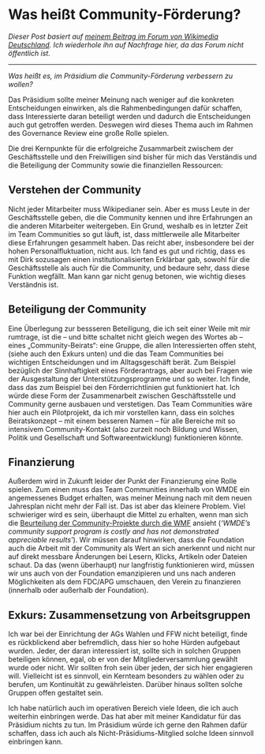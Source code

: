 # Was heißt Community-Förderung?

*Dieser Post basiert auf [meinem Beitrag im Forum von Wikimedia Deutschland][f].
Ich wiederhole ihn auf Nachfrage hier, da das Forum nicht öffentlich ist.*

<hr />

*Was heißt es, im Präsidium die Community-Förderung verbessern zu wollen?*

Das Präsidium sollte meiner Meinung nach weniger auf die konkreten
Entscheidungen einwirken, als die Rahmenbedingungen dafür schaffen, dass
Interessierte daran beteiligt werden und dadurch die Entscheidungen auch gut
getroffen werden. Deswegen wird dieses Thema auch im Rahmen des Governance
Review eine große Rolle spielen.

Die drei Kernpunkte für die erfolgreiche Zusammarbeit zwischem der
Geschäftsstelle und den Freiwilligen sind bisher für mich das Verständis und die
Beteiligung der Community sowie die finanziellen Ressourcen:

## Verstehen der Community
Nicht jeder Mitarbeiter muss Wikipedianer sein. Aber es muss Leute in der
Geschäftsstelle geben, die die Community kennen und ihre Erfahrungen an die
anderen Mitarbeiter weitergeben. Ein Grund, weshalb es in letzter Zeit im Team
Communities so gut läuft, ist, dass mittlerweile alle Mitarbeiter diese
Erfahrungen gesammelt haben. Das reicht aber, insbesondere bei der hohen
Personalfluktuation, nicht aus. Ich fand es gut und richtig, dass es mit Dirk
sozusagen einen institutionalisierten Erklärbar gab, sowohl für die
Geschäftsstelle als auch für die Community, und bedaure sehr, dass diese
Funktion wegfällt. Man kann gar nicht genug betonen, wie wichtig dieses
Verständnis ist.

## Beteiligung der Community
Eine Überlegung zur bessseren Beteiligung, die ich seit einer Weile mit mir
rumtrage, ist die – und bitte schaltet nicht gleich wegen des Wortes ab – eines
„Community-Beirats“: eine Gruppe, die allen Interessierten offen steht, (siehe
auch den Exkurs unten) und die das Team Communities bei wichtigen Entscheidungen
und im Alltagsgeschäft berät. Zum Beispiel bezüglich der Sinnhaftigkeit eines
Förderantrags, aber auch bei Fragen wie der Ausgestaltung der
Unterstützungsprogramme und so weiter. Ich finde, dass das zum Beispiel bei den
Förderrichtlinien gut funktioniert hat. Ich würde diese Form der Zusammenarbeit
zwischen Geschäftsstelle und Community gerne ausbauen und verstetigen. Das Team
Communities wäre hier auch ein Pilotprojekt, da ich mir vorstellen kann, dass
ein solches Beiratskonzept – mit einem besseren Namen – für alle Bereiche mit so
intensivem Community-Kontakt (also zurzeit noch Bildung und Wissen, Politik und
Gesellschaft und Softwareentwicklung) funktionieren könnte.

## Finanzierung
Außerdem wird in Zukunft leider der Punkt der Finanzierung eine Rolle spielen.
Zum einen muss das Team Communities innerhalb von WMDE ein angemessenes Budget
erhalten, was meiner Meinung nach mit dem neuen Jahresplan nicht mehr der Fall
ist. Das ist aber das kleinere Problem. Viel schwieriger wird es sein, überhaupt
die Mittel zu erhalten, wenn man sich die [Beurteilung der Community-Projekte
durch die WMF][spa] ansieht (*‘WMDE’s community support program is costly and
has not demonstrated appreciable results’*). Wir müssen darauf hinwirken, dass
die Foundation auch die Arbeit mit der Community als Wert an sich anerkennt und
nicht nur auf direkt messbare Änderungen bei Lesern, Klicks, Artikeln oder
Dateien schaut. Da das (wenn überhaupt) nur langfristig funktionieren wird,
müssen wir uns auch von der Foundation emanzipieren und uns nach anderen
Möglichkeiten als dem FDC/APG umschauen, den Verein zu finanzieren (innerhalb
oder außerhalb der Foundation).

## Exkurs: Zusammensetzung von Arbeitsgruppen
Ich war bei der Einrichtung der AGs Wahlen und FFW nicht beteiligt, finde es
rückblickend aber befremdlich, dass hier so hohe Hürden aufgebaut wurden. Jeder,
der daran interessiert ist, sollte sich in solchen Gruppen beteiligen können,
egal, ob er von der Mitgliederversammlung gewählt wurde oder nicht. Wir sollten
froh sein über jeden, der sich hier engagieren will. Vielleicht ist es sinnvoll,
ein Kernteam besonders zu wählen oder zu berufen, um Kontinuität zu
gewährleisten. Darüber hinaus sollten solche Gruppen offen gestaltet sein.

Ich habe natürlich auch im operativen Bereich viele Ideen, die ich auch
weiterhin einbringen werde. Das hat aber mit meiner Kandidatur für das Präsidium
nichts zu tun. Im Präsidium würde ich gerne den Rahmen dafür schaffen, dass ich
auch als Nicht-Präsidiums-Mitglied solche Ideen sinnvoll einbringen kann.

[f]: https://forum.wikimedia.de/wiki/Thema:Diskussion:Präsidiumssitzung_3-5/Einfach_nur_peinlich_…/Antwort_(19)
[spa]: https://meta.wikimedia.org/wiki/Grants:APG/Proposals/2014-2015_round1/Wikimedia_Deutschland_e.V./Staff_proposal_assessment
